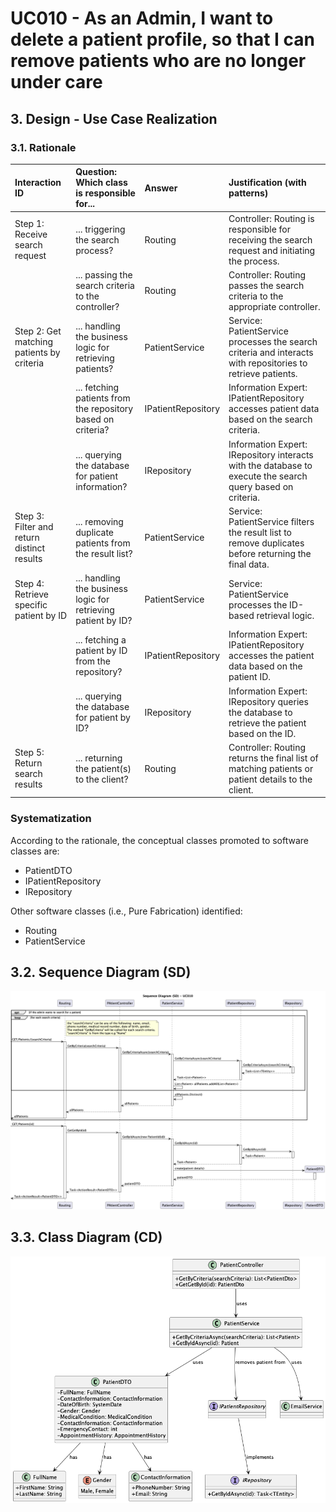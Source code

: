 # UC010 - As an Admin, I want to delete a patient profile, so that I can remove patients who are no longer under care

## 3. Design - Use Case Realization

### 3.1. Rationale
| Interaction ID                                       | Question: Which class is responsible for...                    | Answer                          | Justification (with patterns)                                                                                     |
|:-----------------------------------------------------|:---------------------------------------------------------------|:--------------------------------|:------------------------------------------------------------------------------------------------------------------|
| Step 1: Receive search request                       | ... triggering the search process?                             | Routing                         | Controller: Routing is responsible for receiving the search request and initiating the process.                   |
|                                                      | ... passing the search criteria to the controller?              | Routing                         | Controller: Routing passes the search criteria to the appropriate controller.                                      |
| Step 2: Get matching patients by criteria            | ... handling the business logic for retrieving patients?        | PatientService                  | Service: PatientService processes the search criteria and interacts with repositories to retrieve patients.        |
|                                                      | ... fetching patients from the repository based on criteria?    | IPatientRepository              | Information Expert: IPatientRepository accesses patient data based on the search criteria.                        |
|                                                      | ... querying the database for patient information?              | IRepository                     | Information Expert: IRepository interacts with the database to execute the search query based on criteria.         |
| Step 3: Filter and return distinct results           | ... removing duplicate patients from the result list?           | PatientService                  | Service: PatientService filters the result list to remove duplicates before returning the final data.              |
| Step 4: Retrieve specific patient by ID              | ... handling the business logic for retrieving patient by ID?   | PatientService                  | Service: PatientService processes the ID-based retrieval logic.                                                    |
|                                                      | ... fetching a patient by ID from the repository?               | IPatientRepository              | Information Expert: IPatientRepository accesses the patient data based on the patient ID.                          |
|                                                      | ... querying the database for patient by ID?                    | IRepository                     | Information Expert: IRepository queries the database to retrieve the patient based on the ID.                      |
| Step 5: Return search results                        | ... returning the patient(s) to the client?                     | Routing                         | Controller: Routing returns the final list of matching patients or patient details to the client.                  |

### Systematization

According to the rationale, the conceptual classes promoted to software classes are:

* PatientDTO
* IPatientRepository
* IRepository

Other software classes (i.e., Pure Fabrication) identified:

* Routing
* PatientService


## 3.2. Sequence Diagram (SD)

![uc010-sequence-diagram.png](png/uc010-sequence-diagram.png)

## 3.3. Class Diagram (CD)

![uc010-class-diagram.png](png/uc010-class-diagram.png)